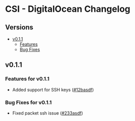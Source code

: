# CSI - DigitalOcean Changelog

## Versions

- [v0.1.1](#v011)
  - [Features](#bug-fixes-for-v011)
  - [Bug Fixes](#bug-fixes-for-v011)

## v0.1.1

### Features for v0.1.1

* Added support for SSH keys ([#12basdf](https://www.google.com))

### Bug Fixes for v0.1.1

* Fixed packet ssh issue ([#233asdf](https://www.google.com))
